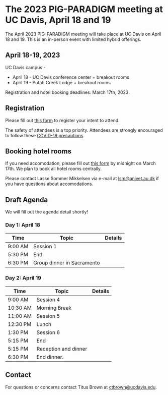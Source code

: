 # The 2023 PIG-PARADIGM meeting at UC Davis, April 18 and 19

The April 2023 PIG-PARADIGM meeting will take place at UC Davis on April 18
and 19. This is an in-person event with limited hybrid offerings.

## April 18-19, 2023

UC Davis campus -

* April 18 - UC Davis conference center + breakout rooms
* April 19 - Putah Creek Lodge + breakout rooms

Registration and hotel booking deadlines: March 17th, 2023.

## Registration

Please fill out [this form](https://docs.google.com/forms/d/e/1FAIpQLSfWi7Z-MoVNphu344XKKvnLeGmVB5CSSEcBLTg7r-kizOUW0g/viewform) to register your intent to attend. 

The safety of attendees is a top priority. Attendees are strongly encouraged to follow these [COVID-19 precautions](COVID.md).

## Booking hotel rooms

If you need accomodation, please fill out
[this form](https://forms.office.com/pages/responsepage.aspx?id=Nh39Ycv-yke319DfA3ChmPqFaXojYFROrkQ9yRo8Bc9UNzJPN0RFMDZPSTNJTE9aTEpOVzdZS1NXSy4u)
by midnight on March 17th. We plan to book all hotel rooms centrally.

Please contact Lasse Sommer Mikkelsen via e-mail at [lsm@anivet.au.dk](mailto:lsm@anivet.au.dk) if you have questions about accomodations.


## Draft Agenda 

We will fill out the agenda detail shortly!

### Day 1: April 18

| Time     | Topic         | Details |
|----------|---------------|---------|
| 9:00 AM  | Session 1     |         |
| 5:30 PM  | End           |         |
| 6:30 PM  | Group dinner in Sacramento  |         |


### Day 2: April 19

| Time     | Topic         | Details |
|----------|---------------|---------|
| 9:00 AM  | Session 4     |         |
| 10:30 AM | Morning Break |         |
| 11:00 AM | Session 5     |         |
| 12:30 PM | Lunch         |         |
| 1:30 PM  | Session 6     |         |
| 5:15 PM  | End           |         |
| 5:15 PM  | Reception and dinner |        |
| 6:30 PM  | End dinner.   |         |

## Contact

For questions or concerns contact Titus Brown at ctbrown@ucdavis.edu.
